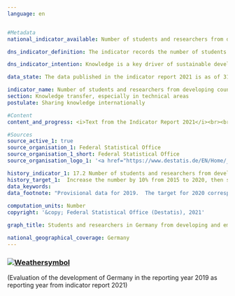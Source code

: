 ```yaml
---
language: en    


#Metadata    
national_indicator_available: Number of students and researchers from developing countries and LDC per year<br><br>    

dns_indicator_definition: The indicator records the number of students and researchers from developing and newly industrialised countries each year or semester. The number of students and researchers from the least developed countries (LDCs) is shown separately.    

dns_indicator_intention: Knowledge is a key driver of sustainable development, not only at the national level but also on the global scale. Germany’s efforts to strengthen international knowledge-sharing are important in this context. For this reason, the aim of the German Government is to increase the total number of students and researchers from developing and emerging countries by 10% from 2015 to 2020 and to keep the number stable at that level thereafter.    

data_state: The data published in the indicator report 2021 is as of 31.12.2020. The data shown on the DNS-Online-Platform is updated regularly, so that more current data may be available online than published in the indicator report 2021.    

indicator_name: Number of students and researchers from developing countries and LDC per year<br><br>    
section: Knowledge transfer, especially in technical areas    
postulate: Sharing knowledge internationally    

#Content    
content_and_progress: <i>Text from the Indicator Report 2021</i><br><br>The data for the indicator are official student statistics and the statistics on university personnel collated by the Federal Statistical Office.<br><br>Data from the Federal Statistical Office both are complete counts based on the administrative data maintained by Germany’s institutions of higher education. The indicator includes all students enrolled in the winter semester starting in the relevant year. To obtain that statistic, all the higher-education institutions access the required data via their administration programs on the day set for the survey.<br><br>The number of researchers is recorded on the reporting date of 1 December. Researchers in this context are defined as full-time and part-time academic staff at German institutions of higher education (excluding undergraduate assistants). PhD candidates who are enrolled as students at an institution of higher education and simultaneously employed as academic staff can result in duplicate entries in the indicator.<br><br>The total number of all students and researchers from developing and emerging countries at German institutions of higher education in 2019 was 285,000. At 92.7%, students accounted for by far the larger share of the total indicator value.<br><br>In the 2019/20 winter semester, 264,555 students from developing and emerging countries were enrolled in German institutions of higher education. This corresponds to 9% of all enrolled students. The number of students from developing and emerging countries has increased steadily from the 134,462 recorded in 2005. The only decline recorded was in 2007. The figure for the 2019/20 winter semester represented a 6.6% increase on the approximately 250,000 students recorded in the 2018/19 winter semester. In winter semester 2019/20, a total of 13,067 students came from LDCs – 13.4% more than the previous year.<br><br>Of the students from developing and emerging countries, 44,490 came from China, 38,902 from Turkey and 25,149 from India. In total, 42.0% of them were female. Whereas the European developing and emerging countries send roughly equal numbers of women and men to study in Germany (54.0%), less than a quarter of students from Oceania are women (23.5%). The proportion of women among students from LDCs was slightly more than a quarter (27.1%).<br><br>In 2019, around 21,000 researchers from developing and emerging countries were members of academic staff at German institutions of higher education. They accounted for 5.1% of all academic staff at German institutions of higher education. The proportion of people from developing and emerging countries was thus markedly smaller among researchers than among students. Their numbers increased by 9.3% compared to the previous year and have more than tripled since 2005. A total of 681 researchers came from LDCs in 2019 (0.2% of all academic staff). The equivalent figure for the previous year was 687, so there was a slight reduction.<br><br>The target of raising the number of students and researchers from developing and emerging countries by 10% compared to the 215,000 recorded for 2015 was already achieved in 2017.    

#Sources    
source_active_1: true
source_organisation_1: Federal Statistical Office
source_organisation_1_short: Federal Statistical Office
source_organisation_logo_1: '<a href="https://www.destatis.de/EN/Home/_node.html"><img src="https://g205sdgs.github.io/sdg-indicators/public/LogosEn/destatis.png" alt=" Federal Statistical Office" title="Click here to visit the homepage of the organization" style="border: transparent"/></a>'    

history_indicator_1: 17.2 Number of students and researchers from developing countries and LDCs per year                    
history_target_1:  Increase the number by 10% from 2015 to 2020, then stabilised    
data_keywords:    
data_footnote: "Provisional data for 2019.  The target for 2020 corresponds to a 10% increase in the number of students and researchers compared to 2015.  LDCs: least developed countries. Data based on a special evaluation."    
    
computation_units: Number    
copyright: '&copy; Federal Statistical Office (Destatis), 2021'    

graph_title: Students and researchers in Germany from developing and emerging countries    

national_geographical_coverage: Germany    
---    
```

<div>
  <div class="my-header">
    <h3>
      <a href="https://sustainabledevelopment-deutschland.github.io/en/status/"><img src="https://g205sdgs.github.io/sdg-indicators/public/Wettersymbole/Sonne.png" title="If the trend continues, the target value will be met or the difference between the target value and the current value will be less than 5&nbsp;%" alt="Weathersymbol" />
      </a>
    </h3>
  </div>
  <div class="my-header-note">
    <span> (Evaluation of the development of Germany in the reporting year 2019 as reporting year from indicator report 2021)</span>
  </div>
</div>